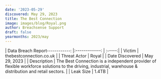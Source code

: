 ```yaml
---
date: '2023-05-29'
discovered: May 29, 2023
title: The Best Connection
image: images/blog/Royal.png
author: Breachsense Support
draft: false
yearmonths: 2023/may
---
```


| Data Breach Report------------:     |:-------------:    | :-----:|
| Victim      | thebestconnection.co.uk      | 
| Threat Actor      | Royal      | 
| Date Discovered      | May 29, 2023      | 
| Description      | The Best Connection is a independent provider of flexible workforce solutions to the driving, industrial, warehouse & distribution and retail sectors.      | 
| Leak Size      | 1.4TB      | 

